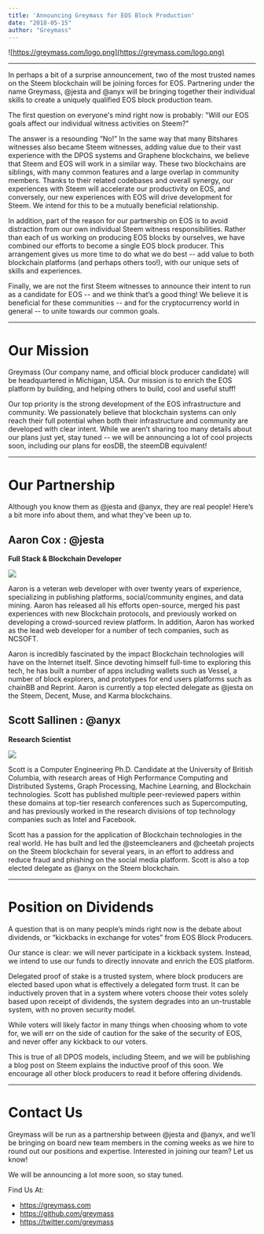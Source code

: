 ```yaml
---
title: 'Announcing Greymass for EOS Block Production'
date: "2018-05-15"
author: "Greymass"
---
```

![https://greymass.com/logo.png](https://greymass.com/logo.png)

---

In perhaps a bit of a surprise announcement, two of the most trusted names on the Steem blockchain will be joining forces for EOS. Partnering under the name Greymass, @jesta and @anyx will be bringing together their individual skills to create a uniquely qualified EOS block production team.

The first question on everyone's mind right now is probably: "Will our EOS goals affect our individual witness activities on Steem?"

The answer is a resounding “No!” In the same way that many Bitshares witnesses also became Steem witnesses, adding value due to their vast experience with the DPOS systems and Graphene blockchains, we believe that Steem and EOS will work in a similar way. These two blockchains are siblings, with many common features and a large overlap in community members. Thanks to their related codebases and overall synergy, our experiences with Steem will accelerate our productivity on EOS, and conversely, our new experiences with EOS will drive development for Steem. We intend for this to be a mutually beneficial relationship.

In addition, part of the reason for our partnership on EOS is to avoid distraction from our own individual Steem witness responsibilities. Rather than each of us working on producing EOS blocks by ourselves, we have combined our efforts to become a single EOS block producer. This arrangement gives us more time to do what we do best -- add value to both blockchain platforms (and perhaps others too!), with our unique sets of skills and experiences.

Finally, we are not the first Steem witnesses to announce their intent to run as a candidate for EOS -- and we think that’s a good thing! We believe it is beneficial for these communities -- and for the cryptocurrency world in general -- to unite towards our common goals.

---

# Our Mission

Greymass (Our company name, and official block producer candidate) will be headquartered in Michigan, USA. Our mission is to enrich the EOS platform by building, and helping others to build, cool and useful stuff!

Our top priority is the strong development of the EOS infrastructure and community. We passionately believe that blockchain systems can only reach their full potential when both their infrastructure and community are developed with clear intent. While we aren’t sharing too many details about our plans just yet, stay tuned -- we will be announcing a lot of cool projects soon, including our plans for eosDB, the steemDB equivalent!

 
---

# Our Partnership

Although you know them as @jesta and @anyx, they are real people! Here’s a bit more info about them, and what they’ve been up to.


## Aaron Cox : @jesta
**Full Stack & Blockchain Developer**

![](http://anyx.ca/wp-content/uploads/2018/05/677686.jpeg)

Aaron is a veteran web developer with over twenty years of experience, specializing in publishing platforms, social/community engines, and data mining. Aaron has released all his efforts open-source, merged his past experiences with new Blockchain protocols, and previously worked on developing a crowd-sourced review platform. In addition, Aaron has worked as the lead web developer for a number of tech companies, such as NCSOFT.

Aaron is incredibly fascinated by the impact Blockchain technologies will have on the Internet itself. Since devoting himself full-time to exploring this tech, he has built a number of apps including wallets such as Vessel, a number of block explorers, and prototypes for end users platforms such as chainBB and Reprint. Aaron is currently a top elected delegate as @jesta on the Steem, Decent, Muse, and Karma blockchains.


## Scott Sallinen : @anyx
**Research Scientist**

![](http://anyx.ca/wp-content/uploads/2018/05/profile-1.jpg)

Scott is a Computer Engineering Ph.D. Candidate at the University of British Columbia, with research areas of High Performance Computing and Distributed Systems, Graph Processing, Machine Learning, and Blockchain technologies. Scott has published multiple peer-reviewed papers within these domains at top-tier research conferences such as Supercomputing, and has previously worked in the research divisions of top technology companies such as Intel and Facebook.

Scott has a passion for the application of Blockchain technologies in the real world. He has built and led the @steemcleaners and @cheetah projects on the Steem blockchain for several years, in an effort to address and reduce fraud and phishing on the social media platform. Scott is also a top elected delegate as @anyx on the Steem blockchain.

---

# Position on Dividends

A question that is on many people’s minds right now is the debate about dividends, or “kickbacks in exchange for votes” from EOS Block Producers.

Our stance is clear: we will never participate in a kickback system. Instead, we intend to use our funds to directly innovate and enrich the EOS platform.

Delegated proof of stake is a trusted system, where block producers are elected based upon what is effectively a delegated form trust. It can be inductively proven that in a system where voters choose their votes solely based upon receipt of dividends, the system degrades into an un-trustable system, with no proven security model.

While voters will likely factor in many things when choosing whom to vote for, we will err on the side of caution for the sake of the security of EOS, and never offer any kickback to our voters.

This is true of all DPOS models, including Steem, and we will be publishing a blog post on Steem explains the inductive proof of this soon. We encourage all other block producers to read it before offering dividends.


---

# Contact Us

Greymass will be run as a partnership between @jesta and @anyx, and we’ll be bringing on board new team members in the coming weeks as we hire to round out our positions and expertise. Interested in joining our team? Let us know!

We will be announcing a lot more soon, so stay tuned.

Find Us At:

- https://greymass.com
- https://github.com/greymass
- https://twitter.com/greymass
